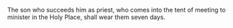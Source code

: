 The son who succeeds him as priest, who comes into the tent of meeting to minister in the Holy Place, shall wear them seven days.
